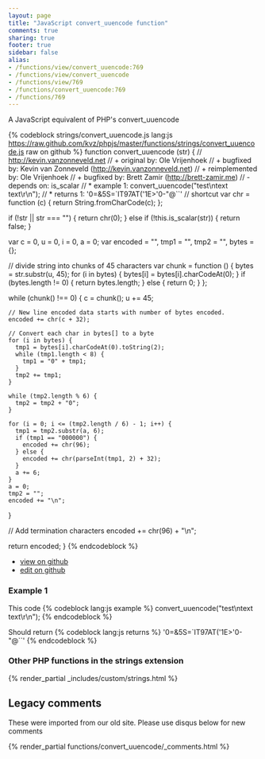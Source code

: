 ```yaml
---
layout: page
title: "JavaScript convert_uuencode function"
comments: true
sharing: true
footer: true
sidebar: false
alias:
- /functions/view/convert_uuencode:769
- /functions/view/convert_uuencode
- /functions/view/769
- /functions/convert_uuencode:769
- /functions/769
---
```

<!-- Generated by Rakefile:build -->
A JavaScript equivalent of PHP's convert_uuencode

{% codeblock strings/convert_uuencode.js lang:js https://raw.github.com/kvz/phpjs/master/functions/strings/convert_uuencode.js raw on github %}
function convert_uuencode (str) {
  // http://kevin.vanzonneveld.net
  // +   original by: Ole Vrijenhoek
  // +   bugfixed by: Kevin van Zonneveld (http://kevin.vanzonneveld.net)
  // +   reimplemented by: Ole Vrijenhoek
  // +   bugfixed by: Brett Zamir (http://brett-zamir.me)
  // -    depends on: is_scalar
  // *     example 1: convert_uuencode("test\ntext text\r\n");
  // *     returns 1: '0=&5S=`IT97AT('1E>'0-"@``'
  // shortcut
  var chr = function (c) {
    return String.fromCharCode(c);
  };

  if (!str || str === "") {
    return chr(0);
  } else if (!this.is_scalar(str)) {
    return false;
  }

  var c = 0,
    u = 0,
    i = 0,
    a = 0;
  var encoded = "",
    tmp1 = "",
    tmp2 = "",
    bytes = {};

  // divide string into chunks of 45 characters
  var chunk = function () {
    bytes = str.substr(u, 45);
    for (i in bytes) {
      bytes[i] = bytes[i].charCodeAt(0);
    }
    if (bytes.length != 0) {
      return bytes.length;
    } else {
      return 0;
    }
  };

  while (chunk() !== 0) {
    c = chunk();
    u += 45;

    // New line encoded data starts with number of bytes encoded.
    encoded += chr(c + 32);

    // Convert each char in bytes[] to a byte
    for (i in bytes) {
      tmp1 = bytes[i].charCodeAt(0).toString(2);
      while (tmp1.length < 8) {
        tmp1 = "0" + tmp1;
      }
      tmp2 += tmp1;
    }

    while (tmp2.length % 6) {
      tmp2 = tmp2 + "0";
    }

    for (i = 0; i <= (tmp2.length / 6) - 1; i++) {
      tmp1 = tmp2.substr(a, 6);
      if (tmp1 == "000000") {
        encoded += chr(96);
      } else {
        encoded += chr(parseInt(tmp1, 2) + 32);
      }
      a += 6;
    }
    a = 0;
    tmp2 = "";
    encoded += "\n";
  }

  // Add termination characters
  encoded += chr(96) + "\n";

  return encoded;
}
{% endcodeblock %}

 - [view on github](https://github.com/kvz/phpjs/blob/master/functions/strings/convert_uuencode.js)
 - [edit on github](https://github.com/kvz/phpjs/edit/master/functions/strings/convert_uuencode.js)

### Example 1
This code
{% codeblock lang:js example %}
convert_uuencode("test\ntext text\r\n");
{% endcodeblock %}

Should return
{% codeblock lang:js returns %}
'0=&5S=`IT97AT('1E>'0-"@``'
{% endcodeblock %}


### Other PHP functions in the strings extension
{% render_partial _includes/custom/strings.html %}
## Legacy comments
These were imported from our old site. Please use disqus below for new comments
<div style="overflow-y: scroll; max-height: 500px;">
{% render_partial functions/convert_uuencode/_comments.html %}
</div>
